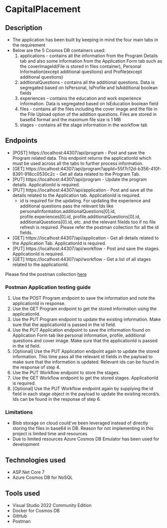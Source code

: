 # CapitalPlacement  

## Description  

+ The application has been built by keeping in mind the four main tabs in the requirement
+ Below are the 5 Cosmos DB containers used:
  1. applications - contains all the information from the Program Details tab and also some information from the Application Form tab such as the coverImageId(File is stored in files container), Personal Information(except additional questions) and Profile(except additional questions)
  2. addtionalQuestions - contains all the additional questions. Data is segregated based on IsPersonal, IsProfile and IsAdditional boolean fields  
  3. experiences - contains the education and work experience information. Data is segregated based on IsEducation boolean field  
  4. files - contains all the files including the cover image and the file in the File Upload option of the addition questions. Files are stored in base64 format and the maximum file size is 1 MB  
  5. stages - contains all the stage information in the workflow tab  

## Endpoints  

+ [POST] https://localhost:44307/api/program - Post and save the Program related data. This endpoint returns the applicationId which must be used across all the tabs to further process information.  
+ [GET] https://localhost:44307/api/program?appId=55f7c12d-b356-410f-8391-918cc0530c2c - Get all data related to the Program Tab.  
+ [PUT] https://localhost:44307/api/program - Update the program details. ApplicationId is required.  
+ [PUT] https://localhost:44307/api/application - Post and save all the details related to the Application tab. ApplicationId is required.  
  + id is required for the updating. For updating the experience and additional questions pass the relevant Ids like personalInformation.additionalQuestions[0].id, profile.experiences[0].id, profile.additionalQuestions[0].id, additionalQuestions[0].id, etc. and the relevant fileIds too if no file refresh is required. Please refer the postman collection for all the id fields.
+ [GET] https://localhost:44307/api/application - Get all details related to the Application Tab. ApplicationId is required.  
+ [PUT] https://localhost:44307/api/workflow - Post and save the stages. ApplicationId is required.  
+ [GET] https://localhost:44307/api/workflow - Get a list of all stages related to the applicationId.  

Please find the postman collection [here](https://drive.google.com/file/d/1ckIs7mmzQ7HOLoJXrJv3xzbqRqmWLPW8/view?usp=sharing)  

### Postman Application testing guide  

1. Use the POST Program endpoint to save the information and note the applicationId in response.  
2. Use the GET Program endpoint to get the stored information using the applicationId.  
3. Use the PUT Program endpoint to update the existing information. Make sure that the applicationId is passed in the id field.  
4. Use the PUT Application endpoint to save the information found on Application Form tab like personal information, profile, additional questions and cover image. Make sure that the applicationId is passed in the id field.  
5. [Optional] Use the PUT Application endpoint again to update the stored information. This time pass all the relevant id fields in the payload to make sure that the information is updated. Relevant ids can be found in the response of step 4.  
6. Use the PUT Workflow endpoint to store the stages.  
7. Use the GET Workflow endpoint to get the stored stages. ApplicationId is required.  
8. [Optional] Use the PUT Workflow endpoint again by supplying the id field in each stage object in the payload to update the existing record/s. Ids can be found in the response of step 6.  

### Limitations  

+ Blob storage on cloud could've been leveraged instead of directly storing the files in base64 in DB. Reason for not implementing in this project is limited time and resources  
+ Due to limited resources Azure Cosmos DB Emulator has been used for development

## Technologies used  

+ ASP.Net Core 7  
+ Azure Cosmos DB for NoSQL  

## Tools used  

+ Visual Studio 2022 Community Edition  
+ Docker for Cosmos DB  
+ GitHub
+ Postman  

